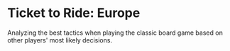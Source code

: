 # Ticket to Ride: Europe
 Analyzing the best tactics when playing the classic board game based on other players' most likely decisions. 
